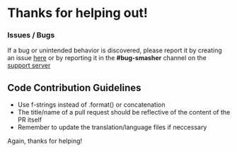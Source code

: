 # Thanks for helping out!

### Issues / Bugs
If a bug or unintended behavior is discovered, please report it by creating an issue [here](https://github.com/Iapetus-11/Villager-Bot/issues) or by reporting it in the **#bug-smasher** channel on the [support server](https://discord.gg/39DwwUV)

## Code Contribution Guidelines
* Use f-strings instead of .format() or concatenation
* The title/name of a pull request should be reflective of the content of the PR itself
* Remember to update the translation/language files if neccessary

Again, thanks for helping!
